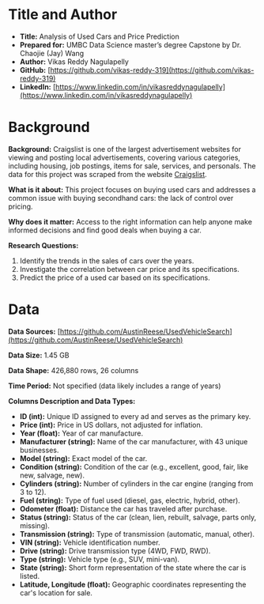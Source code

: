 # Title and Author
- **Title:** Analysis of Used Cars and Price Prediction
- **Prepared for:** UMBC Data Science master’s degree Capstone by Dr. Chaojie (Jay) Wang
- **Author:** Vikas Reddy Nagulapelly
- **GitHub:** [https://github.com/vikas-reddy-319](https://github.com/vikas-reddy-319)
- **LinkedIn:** [https://www.linkedin.com/in/vikasreddynagulapelly](https://www.linkedin.com/in/vikasreddynagulapelly)

# Background
**Background:** Craigslist is one of the largest advertisement websites for viewing and posting local advertisements, covering various categories, including housing, job postings, items for sale, services, and personals. The data for this project was scraped from the website [Craigslist](https://www.craigslist.org).

**What is it about:** This project focuses on buying used cars and addresses a common issue with buying secondhand cars: the lack of control over pricing.

**Why does it matter:** Access to the right information can help anyone make informed decisions and find good deals when buying a car.

**Research Questions:**
1. Identify the trends in the sales of cars over the years.
2. Investigate the correlation between car price and its specifications.
3. Predict the price of a used car based on its specifications.

# Data
**Data Sources:** [https://github.com/AustinReese/UsedVehicleSearch](https://github.com/AustinReese/UsedVehicleSearch)

**Data Size:** 1.45 GB

**Data Shape:** 426,880 rows, 26 columns

**Time Period:** Not specified (data likely includes a range of years)

**Columns Description and Data Types:**
- **ID (int):** Unique ID assigned to every ad and serves as the primary key.
- **Price (int):** Price in US dollars, not adjusted for inflation.
- **Year (float):** Year of car manufacture.
- **Manufacturer (string):** Name of the car manufacturer, with 43 unique businesses.
- **Model (string):** Exact model of the car.
- **Condition (string):** Condition of the car (e.g., excellent, good, fair, like new, salvage, new).
- **Cylinders (string):** Number of cylinders in the car engine (ranging from 3 to 12).
- **Fuel (string):** Type of fuel used (diesel, gas, electric, hybrid, other).
- **Odometer (float):** Distance the car has traveled after purchase.
- **Status (string):** Status of the car (clean, lien, rebuilt, salvage, parts only, missing).
- **Transmission (string):** Type of transmission (automatic, manual, other).
- **VIN (string):** Vehicle identification number.
- **Drive (string):** Drive transmission type (4WD, FWD, RWD).
- **Type (string):** Vehicle type (e.g., SUV, mini-van).
- **State (string):** Short form representation of the state where the car is listed.
- **Latitude, Longitude (float):** Geographic coordinates representing the car's location for sale.

